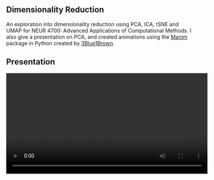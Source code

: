 ## Dimensionality Reduction

An exploration into dimensionality reduction using PCA, ICA, tSNE and UMAP for NEUR 4700: Advanced Applications of Computational Methods. I also give a presentation on PCA, and created animations using the [Manim](https://www.manim.community/) package in Python created by [3Blue1Brown](https://www.youtube.com/@3blue1brown).

## Presentation

<video src='asset/video.mp4' width=540/>

## Prerequisites

* [pyenv](https://github.com/pyenv/pyenv) or [Python 3.11.2](https://www.python.org/downloads/)


## Setup

### pyenv

```
pyenv install 3.11.2
```

```
pyenv local 3.11.2
```

### Virtual Environment

```
python -m venv venv
```

#### Windows

```
"venv/Scripts/activate"
```

#### Unix

```
source venv/bin/activate
```

### Packages

```
pip install -U -r requirements.txt
```
